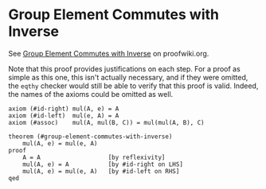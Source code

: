 Group Element Commutes with Inverse
===================================

See [Group Element Commutes with Inverse](https://proofwiki.org/wiki/Group_Element_Commutes_with_Inverse)
on proofwiki.org.

Note that this proof provides justifications on each step.  For a proof as simple as this one,
this isn't actually necessary, and if they were omitted, the `eqthy` checker would still be
able to verify that this proof is valid.  Indeed, the names of the axioms could be omitted as well.

    axiom (#id-right) mul(A, e) = A
    axiom (#id-left)  mul(e, A) = A
    axiom (#assoc)    mul(A, mul(B, C)) = mul(mul(A, B), C)

    theorem (#group-element-commutes-with-inverse)
        mul(A, e) = mul(e, A)
    proof
        A = A                   [by reflexivity]
        mul(A, e) = A           [by #id-right on LHS]
        mul(A, e) = mul(e, A)   [by #id-left on RHS]
    qed
